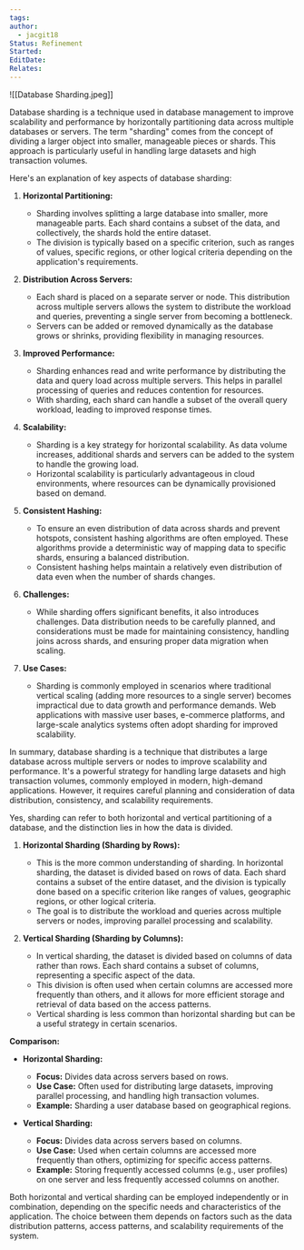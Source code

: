 ```yaml
---
tags: 
author:
  - jacgit18
Status: Refinement
Started: 
EditDate: 
Relates:
---
```

![[Database Sharding.jpeg]]

Database sharding is a technique used in database management to improve scalability and performance by horizontally partitioning data across multiple databases or servers. The term "sharding" comes from the concept of dividing a larger object into smaller, manageable pieces or shards. This approach is particularly useful in handling large datasets and high transaction volumes.

Here's an explanation of key aspects of database sharding:

1. **Horizontal Partitioning:**
   - Sharding involves splitting a large database into smaller, more manageable parts. Each shard contains a subset of the data, and collectively, the shards hold the entire dataset.
   - The division is typically based on a specific criterion, such as ranges of values, specific regions, or other logical criteria depending on the application's requirements.

2. **Distribution Across Servers:**
   - Each shard is placed on a separate server or node. This distribution across multiple servers allows the system to distribute the workload and queries, preventing a single server from becoming a bottleneck.
   - Servers can be added or removed dynamically as the database grows or shrinks, providing flexibility in managing resources.

3. **Improved Performance:**
   - Sharding enhances read and write performance by distributing the data and query load across multiple servers. This helps in parallel processing of queries and reduces contention for resources.
   - With sharding, each shard can handle a subset of the overall query workload, leading to improved response times.

4. **Scalability:**
   - Sharding is a key strategy for horizontal scalability. As data volume increases, additional shards and servers can be added to the system to handle the growing load.
   - Horizontal scalability is particularly advantageous in cloud environments, where resources can be dynamically provisioned based on demand.

5. **Consistent Hashing:**
   - To ensure an even distribution of data across shards and prevent hotspots, consistent hashing algorithms are often employed. These algorithms provide a deterministic way of mapping data to specific shards, ensuring a balanced distribution.
   - Consistent hashing helps maintain a relatively even distribution of data even when the number of shards changes.

6. **Challenges:**
   - While sharding offers significant benefits, it also introduces challenges. Data distribution needs to be carefully planned, and considerations must be made for maintaining consistency, handling joins across shards, and ensuring proper data migration when scaling.

7. **Use Cases:**
   - Sharding is commonly employed in scenarios where traditional vertical scaling (adding more resources to a single server) becomes impractical due to data growth and performance demands. Web applications with massive user bases, e-commerce platforms, and large-scale analytics systems often adopt sharding for improved scalability.

In summary, database sharding is a technique that distributes a large database across multiple servers or nodes to improve scalability and performance. It's a powerful strategy for handling large datasets and high transaction volumes, commonly employed in modern, high-demand applications. However, it requires careful planning and consideration of data distribution, consistency, and scalability requirements.



Yes, sharding can refer to both horizontal and vertical partitioning of a database, and the distinction lies in how the data is divided.

1. **Horizontal Sharding (Sharding by Rows):**
   - This is the more common understanding of sharding. In horizontal sharding, the dataset is divided based on rows of data. Each shard contains a subset of the entire dataset, and the division is typically done based on a specific criterion like ranges of values, geographic regions, or other logical criteria.
   - The goal is to distribute the workload and queries across multiple servers or nodes, improving parallel processing and scalability.

2. **Vertical Sharding (Sharding by Columns):**
   - In vertical sharding, the dataset is divided based on columns of data rather than rows. Each shard contains a subset of columns, representing a specific aspect of the data.
   - This division is often used when certain columns are accessed more frequently than others, and it allows for more efficient storage and retrieval of data based on the access patterns.
   - Vertical sharding is less common than horizontal sharding but can be a useful strategy in certain scenarios.

**Comparison:**

- **Horizontal Sharding:**
  - **Focus:** Divides data across servers based on rows.
  - **Use Case:** Often used for distributing large datasets, improving parallel processing, and handling high transaction volumes.
  - **Example:** Sharding a user database based on geographical regions.

- **Vertical Sharding:**
  - **Focus:** Divides data across servers based on columns.
  - **Use Case:** Used when certain columns are accessed more frequently than others, optimizing for specific access patterns.
  - **Example:** Storing frequently accessed columns (e.g., user profiles) on one server and less frequently accessed columns on another.

Both horizontal and vertical sharding can be employed independently or in combination, depending on the specific needs and characteristics of the application. The choice between them depends on factors such as the data distribution patterns, access patterns, and scalability requirements of the system.